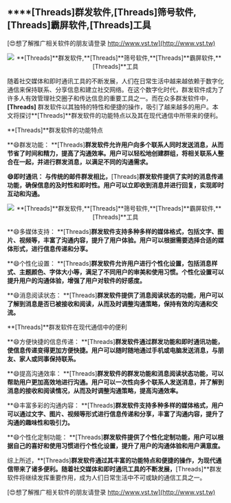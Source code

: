 ## ****[Threads]**群发软件,**[Threads]**筛号软件,**[Threads]**霸屏软件,**[Threads]**工具**

[😍想了解推广相关软件的朋友请登录 http://www.vst.tw](http://www.vst.tw)

 <center><img src="https://vst.tw/MP4/tuiguang/png/8.png" alt="**[Threads]**群发软件,**[Threads]**筛号软件,**[Threads]**霸屏软件,**[Threads]**工具"></center>

随着社交媒体和即时通讯工具的不断发展，人们在日常生活中越来越依赖于数字化通信来保持联系、分享信息和建立社交网络。在这个数字化时代，群发软件成为了许多人有效管理社交圈子和传达信息的重要工具之一。而在众多群发软件中，**[Threads]** 群发软件以其独特的特性和便捷的操作，吸引了越来越多的用户。本文将探讨**[Threads]**群发软件的功能特点以及其在现代通信中所带来的便利。

**[Threads]**群发软件的功能特点

**😄群发功能： **[Threads]**群发软件允许用户向多个联系人同时发送消息，从而节省了时间和精力，提高了沟通效率。用户可以轻松地创建群组，将相关联系人整合在一起，并进行群发消息，以满足不同的沟通需求。**

**😄即时通讯： 与传统的邮件群发相比，**[Threads]**群发软件提供了实时的消息传递功能，确保信息的及时性和即时性。用户可以立即收到消息并进行回复，实现即时互动和沟通。**

 <center><img src="https://vst.tw/MP4/tuiguang/png/5.png" alt="**[Threads]**群发软件,**[Threads]**筛号软件,**[Threads]**霸屏软件,**[Threads]**工具"></center>

**😄多媒体支持： **[Threads]**群发软件支持多种多样的媒体格式，包括文字、图片、视频等，丰富了沟通内容，提升了用户体验。用户可以根据需要选择合适的媒体形式，进行信息传递和分享。**

**😄个性化设置： **[Threads]**群发软件允许用户进行个性化设置，包括消息样式、主题颜色、字体大小等，满足了不同用户的审美和使用习惯。个性化设置可以提升用户的沟通体验，增强了用户对软件的好感度。**

**😄消息阅读状态： **[Threads]**群发软件提供了消息阅读状态的功能，用户可以了解到消息是否已被接收和阅读，从而及时调整沟通策略，保持有效的沟通和交流。**

**[Threads]**群发软件在现代通信中的便利

**😄方便快捷的信息传递： **[Threads]**群发软件通过群发功能和即时通讯功能，使信息传递变得更加方便快捷。用户可以随时随地通过手机或电脑发送消息，与朋友、家人或同事保持联系。**

**😄提高沟通效率： **[Threads]**群发软件的群发功能和消息阅读状态功能，可以帮助用户更加高效地进行沟通。用户可以一次性向多个联系人发送消息，并了解到消息的接收和阅读情况，从而及时调整沟通策略，提高沟通效率。**

**😄丰富多彩的沟通内容： **[Threads]**群发软件支持多种多样的媒体格式，用户可以通过文字、图片、视频等形式进行信息传递和分享，丰富了沟通内容，提升了沟通的趣味性和吸引力。**

**😄个性化定制功能： **[Threads]**群发软件提供了个性化定制功能，用户可以根据自己的喜好和使用习惯进行个性化设置，提升了用户的沟通体验和用户满意度。**

综上所述，**[Threads]**群发软件通过其丰富的功能特点和便捷的操作，为现代通信带来了诸多便利。随着社交媒体和即时通讯工具的不断发展，**[Threads]**群发软件将继续发挥重要作用，成为人们日常生活中不可或缺的通信工具之一。

[😍想了解推广相关软件的朋友请登录 http://www.vst.tw](http://www.vst.tw)



